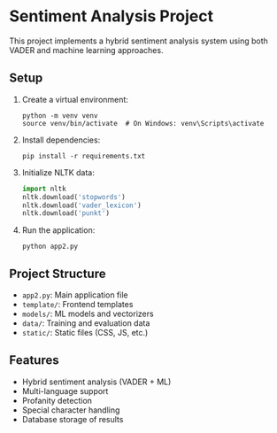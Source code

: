 # Sentiment Analysis Project

This project implements a hybrid sentiment analysis system using both VADER and machine learning approaches.

## Setup

1. Create a virtual environment:
   ```
   python -m venv venv
   source venv/bin/activate  # On Windows: venv\Scripts\activate
   ```

2. Install dependencies:
   ```
   pip install -r requirements.txt
   ```

3. Initialize NLTK data:
   ```python
   import nltk
   nltk.download('stopwords')
   nltk.download('vader_lexicon')
   nltk.download('punkt')
   ```

4. Run the application:
   ```
   python app2.py
   ```

## Project Structure

- `app2.py`: Main application file
- `template/`: Frontend templates
- `models/`: ML models and vectorizers
- `data/`: Training and evaluation data
- `static/`: Static files (CSS, JS, etc.)

## Features

- Hybrid sentiment analysis (VADER + ML)
- Multi-language support
- Profanity detection
- Special character handling
- Database storage of results